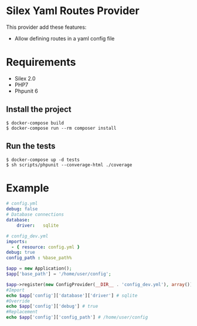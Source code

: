 # Silex Yaml Routes Provider

This provider add these features:

- Allow defining routes in a yaml config file


# Requirements

- Silex 2.0
- PHP7
- Phpunit 6


## Install the project

    $ docker-compose build
    $ docker-compose run --rm composer install
    
## Run the tests

    $ docker-compose up -d tests
    $ sh scripts/phpunit --converage-html ./coverage
    

# Example


```yaml
# config.yml
debug: false
# Database connections
database:
    driver:   sqlite
```


```yaml
# config_dev.yml
imports:
  - { resource: config.yml }
debug: true
config_path : %base_path%
```


```php
$app = new Application();
$app['base_path'] = '/home/user/config';

$app->register(new ConfigProvider(__DIR__ . 'config_dev.yml'), array());
#Import
echo $app['config']['database']['driver'] # sqlite
#Override
echo $app['config']['debug'] # true
#Replacement
echo $app['config']['config_path'] # /home/user/config

```

